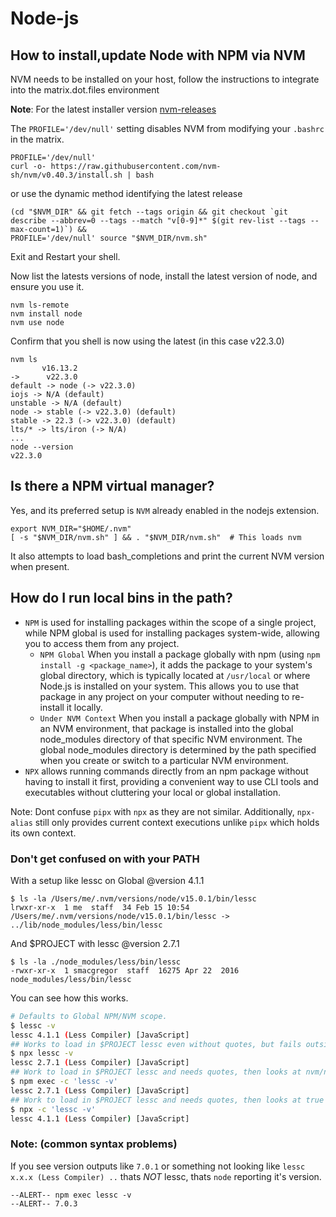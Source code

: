 # Node-js

## How to install,update Node with NPM via NVM

NVM needs to be installed on your host, follow the instructions to integrate into the matrix.dot.files environment

**Note**: For the latest installer version [nvm-releases](https://github.com/nvm-sh/nvm/releases)

The `PROFILE='/dev/null'` setting disables NVM from modifying your `.bashrc` in the matrix.

```shell
PROFILE='/dev/null'
curl -o- https://raw.githubusercontent.com/nvm-sh/nvm/v0.40.3/install.sh | bash
```

or use the dynamic method identifying the latest release

```shell
(cd "$NVM_DIR" && git fetch --tags origin && git checkout `git describe --abbrev=0 --tags --match "v[0-9]*" $(git rev-list --tags --max-count=1)`) &&
PROFILE='/dev/null' source "$NVM_DIR/nvm.sh"
```

Exit and Restart your shell.

Now list the latests versions of node, install the latest version of node, and ensure you use it.

```shell
nvm ls-remote
nvm install node
nvm use node
```

Confirm that you shell is now using the latest (in this case v22.3.0)

```shell
nvm ls
       v16.13.2
->      v22.3.0
default -> node (-> v22.3.0)
iojs -> N/A (default)
unstable -> N/A (default)
node -> stable (-> v22.3.0) (default)
stable -> 22.3 (-> v22.3.0) (default)
lts/* -> lts/iron (-> N/A)
...
node --version
v22.3.0
```

## Is there a NPM virtual manager?

Yes, and its preferred setup is `NVM` already enabled in the nodejs extension.

```shell
export NVM_DIR="$HOME/.nvm"
[ -s "$NVM_DIR/nvm.sh" ] && . "$NVM_DIR/nvm.sh"  # This loads nvm
```

It also attempts to load bash_completions and print the current NVM version when present.

## How do I run local bins in the path?

* `NPM` is used for installing packages within the scope of a single project, while NPM global is used for installing packages system-wide, allowing you to access them from any project.
  * `NPM Global` When you install a package globally with npm (using `npm install -g <package_name>`), it adds the package to your system's global directory, which is typically located at `/usr/local` or where Node.js is installed on your system. This allows you to use that package in any project on your computer without needing to re-install it locally.
  * `Under NVM Context` When you install a package globally with NPM in an NVM environment, that package is installed into the global node_modules directory of that specific NVM environment. The global node_modules directory is determined by the path specified when you create or switch to a particular NVM environment.
* `NPX` allows running commands directly from an npm package without having to install it first, providing a convenient way to use CLI tools and executables without cluttering your local or global installation.
  
Note: Dont confuse `pipx` with `npx` as they are not similar. Additionally, `npx-alias` still only provides current context executions unlike `pipx` which holds its own context.

### Don't get confused on with your PATH

With a setup like lessc on Global @version 4.1.1

```
$ ls -la /Users/me/.nvm/versions/node/v15.0.1/bin/lessc
lrwxr-xr-x  1 me  staff  34 Feb 15 10:54 /Users/me/.nvm/versions/node/v15.0.1/bin/lessc -> ../lib/node_modules/less/bin/lessc
```

And $PROJECT with lessc @version 2.7.1 

```
$ ls -la ./node_modules/less/bin/lessc
-rwxr-xr-x  1 smacgregor  staff  16275 Apr 22  2016 node_modules/less/bin/lessc
```

You can see how this works.

```bash
# Defaults to Global NPM/NVM scope.
$ lessc -v
lessc 4.1.1 (Less Compiler) [JavaScript]
## Works to load in $PROJECT lessc even without quotes, but fails outside of project
$ npx lessc -v
lessc 2.7.1 (Less Compiler) [JavaScript]
## Work to load in $PROJECT lessc and needs quotes, then looks at nvm/npm versioned global scope!
$ npm exec -c 'lessc -v'
lessc 2.7.1 (Less Compiler) [JavaScript]
## Work to load in $PROJECT lessc and needs quotes, then looks at true global scope!
$ npx -c 'lessc -v'
lessc 4.1.1 (Less Compiler) [JavaScript]
```

### Note: (common syntax problems)

If you see version outputs like `7.0.1` or something not looking like `lessc x.x.x (Less Compiler) ..` thats *NOT* lessc, thats `node` reporting it's version. 

```
--ALERT-- npm exec lessc -v
--ALERT-- 7.0.3
```
